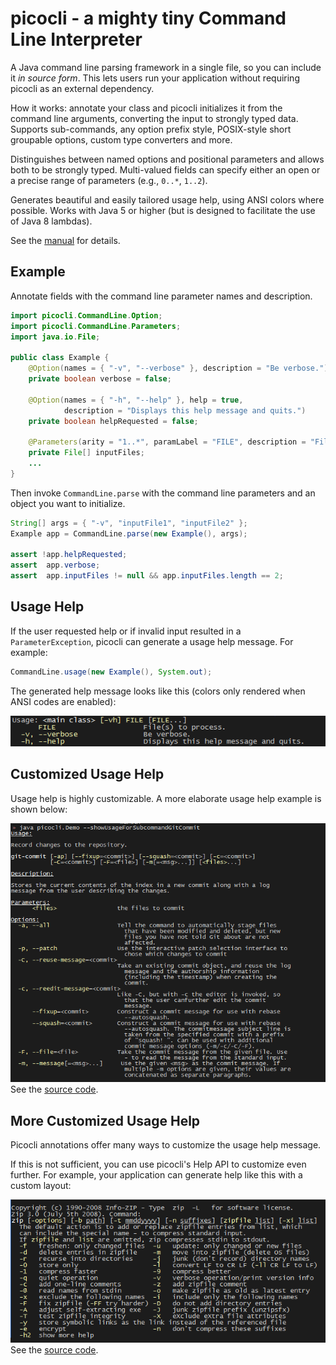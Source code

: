 # picocli - a mighty tiny Command Line Interpreter

A Java command line parsing framework in a single file, so you can include it _in source form_.
This lets users run your application without requiring picocli as an external dependency.

How it works: annotate your class and picocli initializes it from the command line arguments,
converting the input to strongly typed data. Supports sub-commands, any option prefix style,
POSIX-style short groupable options, custom type converters and more.

Distinguishes between named options and positional parameters and allows both to be strongly typed.
Multi-valued fields can specify either an open or a precise range of parameters (e.g., `0..*`, `1..2`).

Generates beautiful and easily tailored usage help, using ANSI colors where possible.
Works with Java 5 or higher (but is designed to facilitate the use of Java 8 lambdas).


See the [manual](docs/index.adoc) for details.

## Example

Annotate fields with the command line parameter names and description.

```java
import picocli.CommandLine.Option;
import picocli.CommandLine.Parameters;
import java.io.File;

public class Example {
    @Option(names = { "-v", "--verbose" }, description = "Be verbose.")
    private boolean verbose = false;

    @Option(names = { "-h", "--help" }, help = true,
            description = "Displays this help message and quits.")
    private boolean helpRequested = false;

    @Parameters(arity = "1..*", paramLabel = "FILE", description = "File(s) to process.")
    private File[] inputFiles;
    ...
}
```

Then invoke `CommandLine.parse` with the command line parameters and an object you want to initialize.

```java
String[] args = { "-v", "inputFile1", "inputFile2" };
Example app = CommandLine.parse(new Example(), args);

assert !app.helpRequested;
assert  app.verbose;
assert  app.inputFiles != null && app.inputFiles.length == 2;
```

## Usage Help

If the user requested help or if invalid input resulted in a `ParameterException`,
picocli can generate a usage help message. For example:
```java
CommandLine.usage(new Example(), System.out);
```

The generated help message looks like this (colors only rendered when ANSI codes are enabled):

![Usage help message with ANSI colors](docs/ExampleUsageANSI.png?raw=true)

## Customized Usage Help

Usage help is highly customizable.
A more elaborate usage help example is shown below:

![Longer help message with ANSI colors](docs/UsageHelpWithStyle.png?raw=true)
See the [source code](https://github.com/remkop/picocli/blob/master/src/test/java/picocli/Demo.java#L147).

## More Customized Usage Help

Picocli annotations offer many ways to customize the usage help message.

If this is not sufficient, you can use picocli's Help API to customize even further.
For example, your application can generate help like this with a custom layout:

![Usage help message with two options per row](docs/UsageHelpWithCustomLayout.png?raw=true)
See the [source code](https://github.com/remkop/picocli/blob/master/src/test/java/picocli/CustomLayoutDemo.java#L61).